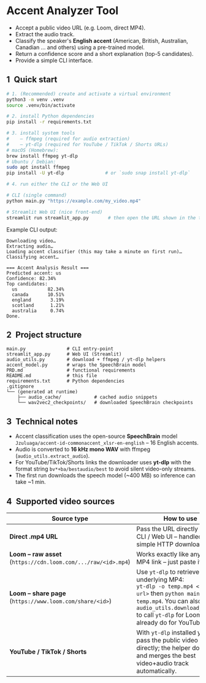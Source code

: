 # Accent Analyzer Tool

* Accept a public video URL (e.g. Loom, direct MP4).
* Extract the audio track.
* Classify the speaker's **English accent** (American, British, Australian, Canadian … and others) using a pre-trained model.
* Return a confidence score and a short explanation (top-5 candidates).
* Provide a simple CLI interface.

## 1 Quick start

```bash
# 1. (Recommended) create and activate a virtual environment
python3 -m venv .venv
source .venv/bin/activate

# 2. install Python dependencies
pip install -r requirements.txt

# 3. install system tools
#    – ffmpeg (required for audio extraction)
#    – yt-dlp (required for YouTube / TikTok / Shorts URLs)
# macOS (Homebrew):
brew install ffmpeg yt-dlp
# Ubuntu / Debian:
sudo apt install ffmpeg
pip install -U yt-dlp               # or `sudo snap install yt-dlp`

# 4. run either the CLI or the Web UI

# CLI (single command)
python main.py "https://example.com/my_video.mp4"

# Streamlit Web UI (nice front-end)
streamlit run streamlit_app.py       # then open the URL shown in the terminal
```

Example CLI output:

```text
Downloading video…
Extracting audio…
Loading accent classifier (this may take a minute on first run)…
Classifying accent…

=== Accent Analysis Result ===
Predicted accent: us
Confidence: 82.34%
Top candidates:
  us           82.34%
  canada       10.51%
  england       3.19%
  scotland      1.21%
  australia     0.74%
Done.
```

## 2 Project structure

```
main.py               # CLI entry-point
streamlit_app.py      # Web UI (Streamlit)
audio_utils.py        # download + ffmpeg / yt-dlp helpers
accent_model.py       # wraps the SpeechBrain model
PRD.md                # functional requirements
README.md             # this file
requirements.txt      # Python dependencies
.gitignore
└── (generated at runtime)
    ├── audio_cache/            # cached audio snippets
    └── wav2vec2_checkpoints/   # downloaded SpeechBrain checkpoints
```

## 3 Technical notes

* Accent classification uses the open-source **SpeechBrain** model
  `Jzuluaga/accent-id-commonaccent_xlsr-en-english` – 16 English accents.
* Audio is converted to **16 kHz mono WAV** with ffmpeg (`audio_utils.extract_audio`).
* For YouTube/TikTok/Shorts links the downloader uses **yt-dlp** with the format
  string `bv*+ba/bestaudio/best` to avoid silent video-only streams.
* The first run downloads the speech model (~400 MB) so inference can take ~1 min.

## 4 Supported video sources

| Source type | How to use |
|-------------|------------|
| **Direct .mp4 URL** | Pass the URL directly to the CLI / Web UI – handled by simple HTTP download. |
| **Loom – raw asset** (`https://cdn.loom.com/.../raw/<id>.mp4`) | Works exactly like any other MP4 link – just paste it. |
| **Loom – share page** (`https://www.loom.com/share/<id>`) | Use `yt-dlp` to retrieve the underlying MP4:<br>`yt-dlp -o temp.mp4 <share-url>` then `python main.py temp.mp4`. You can also extend `audio_utils.download_video()` to call `yt-dlp` for Loom as we already do for YouTube. |
| **YouTube / TikTok / Shorts** | With `yt-dlp` installed you can pass the public video URL directly; the helper downloads and merges the best video+audio track automatically. |